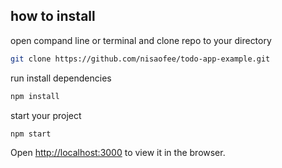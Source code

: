 
## how to install

open compand line or terminal and clone repo to your directory
```sh
git clone https://github.com/nisaofee/todo-app-example.git
```

run install dependencies
```sh
npm install
```

start your project
```sh
npm start
```
Open [http://localhost:3000](http://localhost:3000) to view it in the browser.
